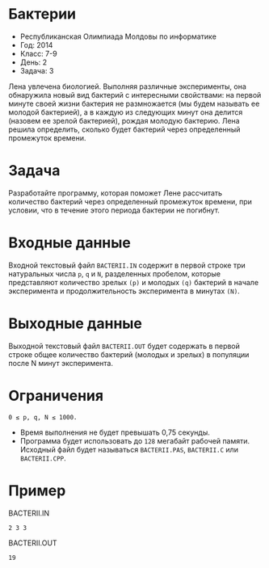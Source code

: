 # Бактерии
* Республиканская Олимпиада Молдовы по информатике
* Год: 2014
* Класс: 7-9
* День: 2
* Задача: 3

Лена увлечена биологией. Выполняя различные эксперименты, она обнаружила новый вид бактерий с интересными свойствами: 
на первой минуте своей жизни бактерия не размножается (мы будем называть ее молодой бактерией), 
а в каждую из следующих минут она делится (назовем ее зрелой бактерией), рождая молодую бактерию. 
Лена решила определить, сколько будет бактерий через определенный промежуток времени.

# Задача
Разработайте программу, которая поможет Лене рассчитать количество бактерий через определенный промежуток времени, 
при условии, что в течение этого периода бактерии не погибнут.

# Входные данные 
Входной текстовый файл `BACTERII.IN` содержит в первой строке три натуральных числа `p`, `q` и `N`, 
разделенных пробелом, которые представляют количество зрелых `(p)` и молодых `(q)` бактерий в начале эксперимента 
и продолжительность эксперимента в минутах `(N)`.

# Выходные данные 
Выходной текстовый файл `BACTERII.OUT` будет содержать в первой строке общее количество бактерий (молодых и зрелых) 
в популяции после N минут эксперимента.

# Ограничения
`0 ≤ p, q, N ≤ 1000.` 
* Время выполнения не будет превышать 0,75 секунды. 
* Программа будет использовать до `128` мегабайт рабочей памяти. 
Исходный файл будет называться `BACTERII.PAS`, `BACTERII.C` или `BACTERII.CPP`.

# Пример

BACTERII.IN
```
2 3 3
``` 

BACTERII.OUT
```
19
```
